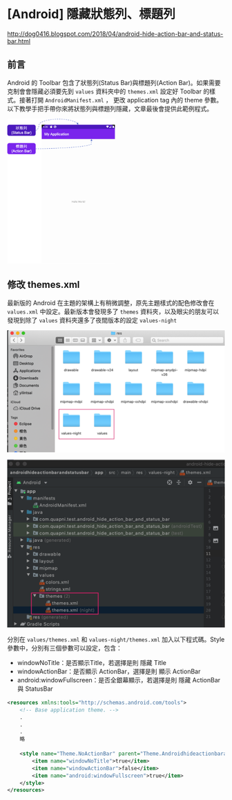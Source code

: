 
# [Android] 隱藏狀態列、標題列

http://dog0416.blogspot.com/2018/04/android-hide-action-bar-and-status-bar.html

## 前言
Android 的 Toolbar 包含了狀態列(Status Bar)與標題列(Action Bar)。如果需要克制會會隱藏必須要先到 `values` 資料夾中的 `themes.xml` 設定好 Toolbar 的樣式。接著打開 `AndroidManifest.xml` ， 更改 application tag 內的 theme 參數。以下教學手把手帶你來將狀態列與標題列隱藏，文章最後會提供此範例程式。

<img src="/images/posts/android/2021/img1100309-1.png" width="250px">

## 修改 themes.xml
最新版的 Android 在主題的架構上有稍微調整，原先主題樣式的配色修改會在 `values.xml` 中設定。最新版本會發現多了 `themes` 資料夾，以及眼尖的朋友可以發現到除了 `values` 資料夾還多了夜間版本的設定 `values-night`

![](/images/posts/android/2021/img1100309-2.png)

![](/images/posts/android/2021/img1100309-3.png)

分別在 `values/themes.xml` 和 `values-night/themes.xml` 加入以下程式碼。Style 參數中，分別有三個參數可以設定，包含：

 - windowNoTitle：是否顯示Title，若選擇是則 隱藏 Title
 - windowActionBar：是否顯示 ActionBar，選擇是則 顯示 ActionBar
 - android:windowFullscreen：是否全銀幕顯示，若選擇是則 隱藏 ActionBar 與 StatusBar

```xml
<resources xmlns:tools="http://schemas.android.com/tools">
    <!-- Base application theme. -->
    .
    .
    .
    略

    <style name="Theme.NoActionBar" parent="Theme.Androidhideactionbarandstatusbar">
        <item name="windowNoTitle">true</item>
        <item name="windowActionBar">false</item>
        <item name="android:windowFullscreen">true</item>
    </style>
</resources>
```